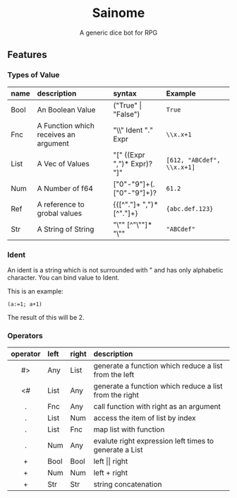 <div align="center">

# Sainome

A generic dice bot for RPG

</div>

## Features

### Types of Value

| name | description                           | syntax                      | Example                    |
| :--- | :------------------------------------ | :-------------------------- | :------------------------- |
| Bool | An Boolean Value                      | ("True" \| "False")         | `True`                     |
| Fnc  | A Function which receives an argument | "\\\\" Ident "." Expr       | `\\x.x+1`                  |
| List | A Vec of Values                       | "[" ((Expr ",")* Expr)? "]" | `[612, "ABCdef", \\x.x+1]` |
| Num  | A Number of f64                       | ["0"-"9"]+(\.["0"-"9"]+)?   | `61.2`                     |
| Ref  | A reference to grobal values          | {([^"."]+ ",")* [^"."]+}    | `{abc.def.123}`            |
| Str  | A String of String                    | "\\"" [^"\\""]* "\\""       | `"ABCdef"`                 |

### Ident

An ident is a string which is not surrounded with " and has only alphabetic character. You can bind value to Ident.

This is an example:

```text
(a:=1; a+1)
```

The result of this will be 2.

### Operators

| operator | left | right | description                                            |
| :------: | :--- | :---- | :----------------------------------------------------- |
|    #>    | Any  | List  | generate a function which reduce a list from the left  |
|    <#    | List | Any   | generate a function which reduce a list from the right |
|    .     | Fnc  | Any   | call function with right as an argument                |
|    .     | List | Num   | access the item of list by index                       |
|    .     | List | Fnc   | map list with function                                 |
|    .     | Num  | Any   | evalute right expression left times to generate a List |
|    +     | Bool | Bool  | left \|\| right                                        |
|    +     | Num  | Num   | left + right                                           |
|    +     | Str  | Str   | string concatenation                                   |
